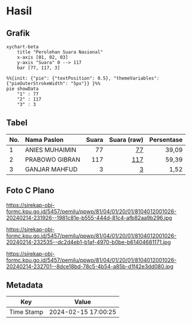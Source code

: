 # Hasil

## Grafik

```mermaid
xychart-beta
    title "Perolehan Suara Nasional"
    x-axis [01, 02, 03]
    y-axis "Suara" 0 --> 117
    bar [77, 117, 3]
```

```mermaid
%%{init: {"pie": {"textPosition": 0.5}, "themeVariables": {"pieOuterStrokeWidth": "5px"}} }%%
pie showData
    "1" : 77
    "2" : 117
    "3" : 3
```

## Tabel

| No. | Nama Paslon    | Suara | Suara (raw) | Persentase |
|:--- |:-------------- | -----:| -----------:| ----------:|
| 1   | ANIES MUHAIMIN | 77    | [77][p-1]   | 39,09      |
| 2   | PRABOWO GIBRAN | 117   | [117][p-2]  | 59,39      |
| 3   | GANJAR MAHFUD  | 3     | [3][p-3]    | 1,52       |


[p-1]: https://github.com/gigit-pemilu/pemilu-2024/blob/main/pilpres/hitung-suara/sub/81-maluku/sub/04-buru/sub/01-namlea/sub/2001-namlea/sub/026-tps/sub/paslon-1.txt
[p-2]: https://github.com/gigit-pemilu/pemilu-2024/blob/main/pilpres/hitung-suara/sub/81-maluku/sub/04-buru/sub/01-namlea/sub/2001-namlea/sub/026-tps/sub/paslon-2.txt
[p-3]: https://github.com/gigit-pemilu/pemilu-2024/blob/main/pilpres/hitung-suara/sub/81-maluku/sub/04-buru/sub/01-namlea/sub/2001-namlea/sub/026-tps/sub/paslon-3.txt

## Foto C Plano

https://sirekap-obj-formc.kpu.go.id/5457/pemilu/ppwp/81/04/01/20/01/8104012001026-20240214-231926--1981c81e-b555-444d-81c4-afb82aa9b296.jpg

https://sirekap-obj-formc.kpu.go.id/5457/pemilu/ppwp/81/04/01/20/01/8104012001026-20240214-232535--dc2d4eb1-b1af-4970-b0be-b61404681171.jpg

https://sirekap-obj-formc.kpu.go.id/5457/pemilu/ppwp/81/04/01/20/01/8104012001026-20240214-232701--8dce18bd-78c5-4b54-a85b-d1f42e3dd080.jpg


## Metadata

| Key        | Value               |
| ---------- | ------------------- |
| Time Stamp | 2024-02-15 17:00:25 |



